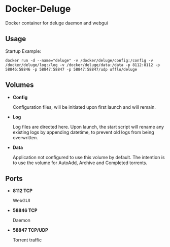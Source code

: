 # Docker-Deluge

Docker container for deluge daemon and webgui

## Usage

Startup Example:

```
docker run -d --name="deluge" -v /docker/deluge/config:/config -v /docker/deluge/log:/log -v /docker/deluge/data:/data -p 8112:8112 -p 58846:58846 -p 58847:58847 -p 58847:58847/udp ufflo/deluge
```


## Volumes

* **Config** 

  Configuration files, will be initiated upon first launch and will remain.

* **Log** 

  Log files are directed here. Upon launch, the start script will rename any existing logs by appending datetime, to prevent old logs from being overwritten.

* **Data** 

  Application not configured to use this volume by default. The intention is to use the volume for AutoAdd, Archive and Completed torrents.

## Ports

* **8112 TCP** 
  
  WebGUI

* **58846 TCP** 

  Daemon

* **58847 TCP/UDP** 

  Torrent traffic

